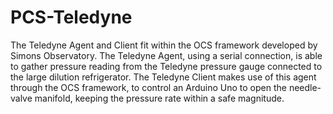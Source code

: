 # PCS-Teledyne
The Teledyne Agent and Client fit within the OCS framework developed by Simons Observatory.
The Teledyne Agent, using a serial connection, is able to gather pressure reading from the Teledyne pressure gauge connected to the large dilution refrigerator. The Teledyne Client makes use of this agent through the OCS framework, to control an Arduino Uno to open the needle-valve manifold, keeping the pressure rate within a safe magnitude.
